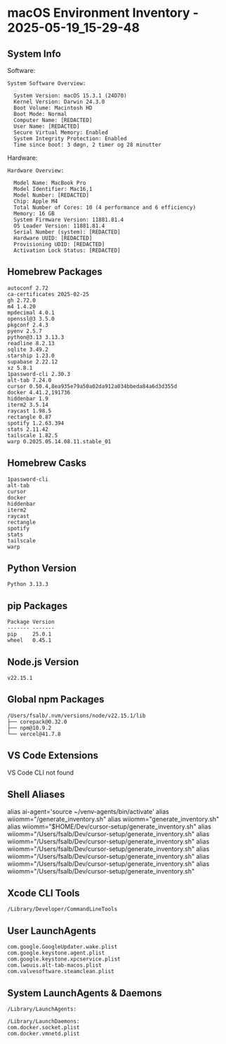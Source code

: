 # macOS Environment Inventory - 2025-05-19_15-29-48

## System Info
Software:

    System Software Overview:

      System Version: macOS 15.3.1 (24D70)
      Kernel Version: Darwin 24.3.0
      Boot Volume: Macintosh HD
      Boot Mode: Normal
      Computer Name: [REDACTED]
      User Name: [REDACTED]
      Secure Virtual Memory: Enabled
      System Integrity Protection: Enabled
      Time since boot: 3 døgn, 2 timer og 28 minutter

Hardware:

    Hardware Overview:

      Model Name: MacBook Pro
      Model Identifier: Mac16,1
      Model Number: [REDACTED]
      Chip: Apple M4
      Total Number of Cores: 10 (4 performance and 6 efficiency)
      Memory: 16 GB
      System Firmware Version: 11881.81.4
      OS Loader Version: 11881.81.4
      Serial Number (system): [REDACTED]
      Hardware UUID: [REDACTED]
      Provisioning UDID: [REDACTED]
      Activation Lock Status: [REDACTED]

## Homebrew Packages
```
autoconf 2.72
ca-certificates 2025-02-25
gh 2.72.0
m4 1.4.20
mpdecimal 4.0.1
openssl@3 3.5.0
pkgconf 2.4.3
pyenv 2.5.7
python@3.13 3.13.3
readline 8.2.13
sqlite 3.49.2
starship 1.23.0
supabase 2.22.12
xz 5.8.1
1password-cli 2.30.3
alt-tab 7.24.0
cursor 0.50.4,8ea935e79a50a02da912a034bbeda84a6d3d355d
docker 4.41.2,191736
hiddenbar 1.9
iterm2 3.5.14
raycast 1.98.5
rectangle 0.87
spotify 1.2.63.394
stats 2.11.42
tailscale 1.82.5
warp 0.2025.05.14.08.11.stable_01
```
## Homebrew Casks
```
1password-cli
alt-tab
cursor
docker
hiddenbar
iterm2
raycast
rectangle
spotify
stats
tailscale
warp
```
## Python Version
```
Python 3.13.3
```
## pip Packages
```
Package Version
------- -------
pip     25.0.1
wheel   0.45.1
```
## Node.js Version
```
v22.15.1
```
## Global npm Packages
```
/Users/fsalb/.nvm/versions/node/v22.15.1/lib
├── corepack@0.32.0
├── npm@10.9.2
└── vercel@41.7.8

```
## VS Code Extensions
VS Code CLI not found
## Shell Aliases
alias ai-agent='source ~/venv-agents/bin/activate'
alias wiiomm="/generate_inventory.sh"
alias wiiomm="generate_inventory.sh"
alias wiiomm="$HOME/Dev/cursor-setup/generate_inventory.sh"
alias wiiomm="/Users/fsalb/Dev/cursor-setup/generate_inventory.sh"
alias wiiomm="/Users/fsalb/Dev/cursor-setup/generate_inventory.sh"
alias wiiomm="/Users/fsalb/Dev/cursor-setup/generate_inventory.sh"
alias wiiomm="/Users/fsalb/Dev/cursor-setup/generate_inventory.sh"
alias wiiomm="/Users/fsalb/Dev/cursor-setup/generate_inventory.sh"
alias wiiomm="/Users/fsalb/Dev/cursor-setup/generate_inventory.sh"
## Xcode CLI Tools
```
/Library/Developer/CommandLineTools
```
## User LaunchAgents
```
com.google.GoogleUpdater.wake.plist
com.google.keystone.agent.plist
com.google.keystone.xpcservice.plist
com.lwouis.alt-tab-macos.plist
com.valvesoftware.steamclean.plist
```
## System LaunchAgents & Daemons
```
/Library/LaunchAgents:

/Library/LaunchDaemons:
com.docker.socket.plist
com.docker.vmnetd.plist
```
